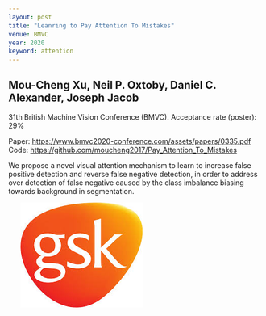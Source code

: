 ```yaml
---
layout: post
title: "Leanring to Pay Attention To Mistakes"
venue: BMVC
year: 2020
keyword: attention
---
```

Mou-Cheng Xu, Neil P. Oxtoby, Daniel C. Alexander, Joseph Jacob
---
<p>
31th British Machine Vision Conference (BMVC). Acceptance rate (poster): 29%
</p>

<p>
Paper: <a href="https://www.bmvc2020-conference.com/assets/papers/0335.pdf"> https://www.bmvc2020-conference.com/assets/papers/0335.pdf </a>
Code: <a href="https://github.com/moucheng2017/Pay_Attention_To_Mistakes"> https://github.com/moucheng2017/Pay_Attention_To_Mistakes </a>
</p>
<!-- Talk: <a href="https://www.bmvc2020-conference.com/conference/papers/paper_0335.html"> https://www.bmvc2020-conference.com/conference/papers/paper_0335.html </a> -->

We propose a novel visual attention mechanism to learn to increase false positive detection and reverse false negative detection, in order to address over detection of false negative caused by the class imbalance biasing towards background in segmentation.

<ul>
<img src="gsk.jpeg">
</ul>

